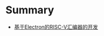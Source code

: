 # Summary

- [基于Electron的RISC-V汇编器的开发](./Electron_RISC-V_assemlber.md)
<!-- - [基于Electron的LoongArch汇编器的开发](./基于Electron的LoongArch汇编器的开发.md)
- [基于Electron的Cache教学仿真软件设计](./基于Electron的Cache教学仿真软件设计.md)
- [基于Electron的逻辑电路实验软件开发](./基于Electron的逻辑电路实验软件开发.md)

- [基于VS CODE的RISC-V汇编器的开发](./基于VS_CODE的RISC-V汇编器的开发.md)
- [基于VS CODE的LoongArch汇编器的开发](./基于VS_CODE的LoongArch汇编器的开发.md)

- [基于Qt的CPU模拟器外设组件开发](./基于Qt的CPU模拟器外设组件开发.md)

- [基于龙架构的CPU教学实验设计](./基于龙架构的CPU教学实验设计.md)
- [基于Y86-64的CPU教学实验设计](./基于Y86-64的CPU教学实验设计.md)
- [面向教学的RISC-V Cache控制器的实现](./面向教学的RISC-V_Cache控制器的设计.md) -->
